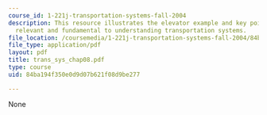 ```yaml
---
course_id: 1-221j-transportation-systems-fall-2004
description: This resource illustrates the elevator example and key points which are
  relevant and fundamental to understanding transportation systems.
file_location: /coursemedia/1-221j-transportation-systems-fall-2004/84ba194f350e0d9d07b621f08d9be277_trans_sys_chap08.pdf
file_type: application/pdf
layout: pdf
title: trans_sys_chap08.pdf
type: course
uid: 84ba194f350e0d9d07b621f08d9be277

---
```

None